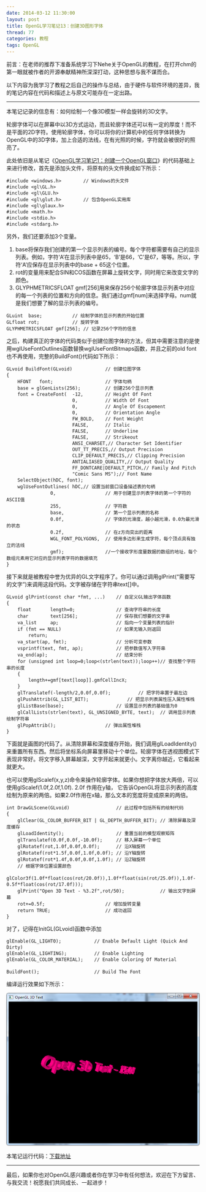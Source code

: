 ```yaml
---
date: 2014-03-12 11:30:00
layout: post
title: OpenGL学习笔记13：创建3D图形字体
thread: 77
categories: 教程
tags: OpenGL
---
```


前言：在老师的推荐下准备系统学习下Nehe关于OpenGL的教程，在打开chm的第一眼就被作者的开源奉献精神所深深打动，这种思想与我不谋而合。

以下内容为我学习了教程之后自己的操作与总结，由于硬件与软件环境的差异，我的笔记内容在代码和描述上与原文可能存在一定出路。

----

本笔记记录的信息有：如何绘制一个像3D模型一样会旋转的3D文字。

轮廓字体可以在屏幕中以3D方式运动，而且轮廓字体还可以有一定的厚度！而不是平面的2D字符。使用轮廓字体，你可以将你的计算机中的任何字体转换为OpenGL中的3D字体，加上合适的法线，在有光照的时候，字符就会被很好的照亮了。

此处依旧是从笔记《[OpenGL学习笔记1：创建一个OpenGL窗口](http://hijiangtao.github.io/2014/03/06/CreateAOpenGLWindow/)》的代码基础上来进行修改，首先是添加头文件，将原有的头文件换成如下所示：

```
#include <windows.h>		// Windows的头文件
#include <gl\GL.h>
#include <gl\GLU.h>
#include <gl\glut.h>		// 包含OpenGL实用库
#include <gl\glaux.h>
#include <math.h>
#include <stdio.h>
#include <stdarg.h>
```

另外，我们还要添加3个变量。

1. base将保存我们创建的第一个显示列表的编号。每个字符都需要有自己的显示列表。例如，字符‘A’在显示列表中是65，‘B’是66，‘C’是67，等等。所以，字符‘A’应保存在显示列表中的base + 65这个位置。 
2. rot的变量用来配合SIN和COS函数在屏幕上旋转文字，同时用它来改变文字的颜色。
3. GLYPHMETRICSFLOAT gmf[256]用来保存256个轮廓字体显示列表中对应的每一个列表的位置和方向的信息。我们通过gmf[num]来选择字母。num就是我们想要了解的显示列表的编号。

```
GLuint	base;			// 绘制字体的显示列表的开始位置
GLfloat	rot;			// 旋转字体
GLYPHMETRICSFLOAT gmf[256];	// 记录256个字符的信息
```

之后，构建真正的字体的代码类似于创建位图字体的方法，但其中需要注意的是使用wglUseFontOutlines函数替换wglUseFontBitmaps函数，并且之前的old font也不再使用，完整的BuildFont()代码如下所示：

```
GLvoid BuildFont(GLvoid)			// 创建位图字体
{
	HFONT	font;					// 字体句柄
	base = glGenLists(256);			// 创建256个显示列表	
	font = CreateFont(	-12,		// Height Of Font
						0,			// Width Of Font
						0,			// Angle Of Escapement
						0,			// Orientation Angle
						FW_BOLD,	// Font Weight
						FALSE,		// Italic
						FALSE,		// Underline
						FALSE,		// Strikeout
						ANSI_CHARSET,// Character Set Identifier
						OUT_TT_PRECIS,// Output Precision
						CLIP_DEFAULT_PRECIS,// Clipping Precision
						ANTIALIASED_QUALITY,// Output Quality
						FF_DONTCARE|DEFAULT_PITCH,// Family And Pitch
						"Comic Sans MS");// Font Name
	SelectObject(hDC, font);
	wglUseFontOutlines(	hDC,// 设置当前窗口设备描述表的句柄
				0,				    // 用于创建显示列表字体的第一个字符的ASCII值
				255,				// 字符数
				base,				// 第一个显示列表的名称
				0.0f,				// 字体的光滑度，越小越光滑，0.0为最光滑的状态
				0.2f,				// 在z方向突出的距离
				WGL_FONT_POLYGONS,	// 使用多边形来生成字符，每个顶点具有独立的法线
				gmf);				//一个接收字形度量数据的数组的地址，每个数组元素用它对应的显示列表字符的数据填充 
}
```

接下来就是被教程中誉为优异的GL文字程序了。你可以通过调用glPrint(“需要写的文字”)来调用这段代码。文字被存储在字符串text[]中。

```
GLvoid glPrint(const char *fmt, ...)	// 自定义GL输出字体函数
{
	float		length=0;				// 查询字符串的长度
	char		text[256];				// 保存我们想要的文字串
	va_list		ap;						// 指向一个变量列表的指针
	if (fmt == NULL)					// 如果无输入则返回
		return;	
	va_start(ap, fmt);					// 分析可变参数
	vsprintf(text, fmt, ap);			// 把参数值写入字符串
	va_end(ap);							// 结束分析
	for (unsigned int loop=0;loop<(strlen(text));loop++)// 查找整个字符串的长度
	{
		length+=gmf[text[loop]].gmfCellIncX;		
	}
	glTranslatef(-length/2,0.0f,0.0f);			// 把字符串置于最左边
	glPushAttrib(GL_LIST_BIT);				// 把显示列表属性压入属性堆栈
	glListBase(base);					// 设置显示列表的基础值为0
	glCallLists(strlen(text), GL_UNSIGNED_BYTE, text);	// 调用显示列表绘制字符串
	glPopAttrib();					// 弹出属性堆栈
}
```

下面就是画图的代码了。从清除屏幕和深度缓存开始，我们调用glLoadIdentity()来重置所有东西。然后将坐标系向屏幕里移动十个单位。轮廓字体在透视图模式下表现非常好。将文字移入屏幕越深，文字开起来就更小。文字离你越近，它看起来就更大。 

也可以使用glScalef(x,y,z)命令来操作轮廓字体。如果你想把字体放大两倍，可以使用glScalef(1.0f,2.0f,1.0f). 2.0f 作用在y轴， 它告诉OpenGL将显示列表的高度绘制为原来的两倍。如果2.0f作用在x轴，那么文本的宽度将变成原来的两倍。

```
int DrawGLScene(GLvoid)					// 此过程中包括所有的绘制代码
{
	glClear(GL_COLOR_BUFFER_BIT | GL_DEPTH_BUFFER_BIT);	// 清除屏幕及深度缓存
	glLoadIdentity();					// 重置当前的模型观察矩阵
	glTranslatef(0.0f,0.0f,-10.0f);		// 移入屏幕一个单位
	glRotatef(rot,1.0f,0.0f,0.0f);		// 沿X轴旋转
	glRotatef(rot*1.5f,0.0f,1.0f,0.0f);	// 沿Y轴旋转
	glRotatef(rot*1.4f,0.0f,0.0f,1.0f);	// 沿Z轴旋转
	// 根据字体位置设置颜色
	glColor3f(1.0f*float(cos(rot/20.0f)),1.0f*float(sin(rot/25.0f)),1.0f-0.5f*float(cos(rot/17.0f)));
	glPrint("Open 3D Text - %3.2f",rot/50);				// 输出文字到屏幕
	rot+=0.5f;						// 增加旋转变量
	return TRUE;					// 成功返回
}
```

对了，记得在InitGL(GLvoid)函数中添加

```
glEnable(GL_LIGHT0);			// Enable Default Light (Quick And Dirty)
glEnable(GL_LIGHTING);			// Enable Lighting
glEnable(GL_COLOR_MATERIAL);	// Enable Coloring Of Material

BuildFont();					// Build The Font
```

编译运行效果如下所示：

![](/assets/2014-03-12-OpenGL3DText.png)

本笔记运行代码：[下载地址](/code/DataBlog_OpenGL3DText.cpp)

----

最后，如果你也对OpenGL感兴趣或者你在学习中有任何想法，欢迎在下方留言、与我交流！祝愿我们共同成长、一起进步！